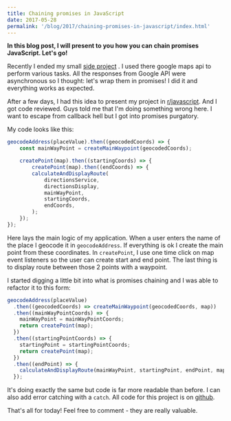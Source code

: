 ```yaml
---
title: Chaining promises in JavaScript
date: 2017-05-28
permalink: '/blog/2017/chaining-promises-in-javascript/index.html'
---
```


**In this blog post, I will present to you how you can chain promises
JavaScript. Let's go!**

Recently I ended my small [side
project](https://krzysztofzuraw.github.io/all-roads-lead-to/) . I used
there google maps api to perform various tasks. All the responses from
Google API were asynchronous so I thought: let's wrap them in promises!
I did it and everything works as expected.

After a few days, I had this idea to present my project in
[r/javascript](https://www.reddit.com/r/javascript/comments/69z3tr/all_roads_lead_to/).
And I got code reviewed. Guys told me that I'm doing something wrong
here. I want to escape from callback hell but I got into promises
purgatory.

My code looks like this:

```javascript
geocodeAddress(placeValue).then((geocodedCoords) => {
    const mainWayPoint = createMainWaypoint(geocodedCoords);

    createPoint(map).then((startingCoords) => {
        createPoint(map).then((endCoords) => {
        calculateAndDisplayRoute(
            directionsService,
            directionsDisplay,
            mainWayPoint,
            startingCoords,
            endCoords,
        );
    });
});
```

Here lays the main logic of my application. When a user enters the name
of the place I geocode it in `geocodeAddress`. If everything is ok I
create the main point from these coordinates. In `createPoint`, I use
one time click on map event listeners so the user can create start and
end point. The last thing is to display route between those 2 points
with a waypoint.

I started digging a little bit into what is promises chaining and I was
able to refactor it to this form:

```javascript
geocodeAddress(placeValue)
  .then((geocodedCoords) => createMainWaypoint(geocodedCoords, map))
  .then((mainWayPointCoords) => {
    mainWayPoint = mainWayPointCoords;
    return createPoint(map);
  })
  .then((startingPointCoords) => {
    startingPoint = startingPointCoords;
    return createPoint(map);
  })
  .then((endPoint) => {
    calculateAndDisplayRoute(mainWayPoint, startingPoint, endPoint, map);
  });
```

It's doing exactly the same but code is far more readable than before. I
can also add error catching with a `catch`. All code for this project is
on [github](https://github.com/krzysztofzuraw/all-roads-lead-to).

That's all for today! Feel free to comment - they are really valuable.
